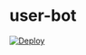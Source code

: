 # user-bot

[![Deploy](https://www.herokucdn.com/deploy/button.svg)](https://heroku.com/deploy?template=https://github.com/DAVIL-SACHU/user-bot)
